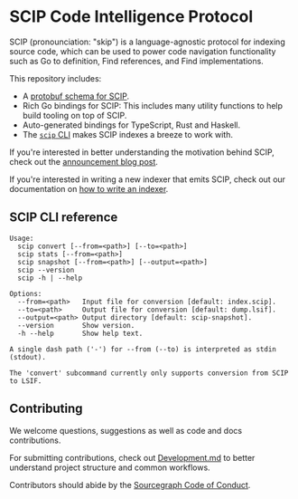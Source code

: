 # SCIP Code Intelligence Protocol

SCIP (pronounciation: "skip") is a language-agnostic protocol
for indexing source code,
which can be used to power code navigation functionality
such as Go to definition, Find references, and Find implementations.

This repository includes:

- A [protobuf schema for SCIP](./scip.proto).
- Rich Go bindings for SCIP: This includes many utility functions
  to help build tooling on top of SCIP.
- Auto-generated bindings for TypeScript, Rust and Haskell.
- The [`scip` CLI](#scip-cli-reference) makes SCIP indexes
  a breeze to work with.

If you're interested in better understanding the motivation behind SCIP,
check out the [announcement blog post](https://about.sourcegraph.com/blog/announcing-scip).

If you're interested in writing a new indexer that emits SCIP,
check out our documentation on
[how to write an indexer](https://docs.sourcegraph.com/code_intelligence/explanations/writing_an_indexer).

<!-- TODO: Link to announcement blog post for "Why SCIP?"
     or copy content from it here once the post is ready. -->

<!--
Workaround: This file is under cmd/ and symlinked from the root
instead of being present at the root because:
1. go:embed doesn't allow .. in embed paths.
2. GitHub Flavored Markdown doesn't allow file inclusion.
3. It is useful to keep the help text automatically in sync
   between the Readme and the CLI output.
-->

## SCIP CLI reference

<!-- begin usage -->

```
Usage:
  scip convert [--from=<path>] [--to=<path>]
  scip stats [--from=<path>]
  scip snapshot [--from=<path>] [--output=<path>]
  scip --version
  scip -h | --help

Options:
  --from=<path>   Input file for conversion [default: index.scip].
  --to=<path>     Output file for conversion [default: dump.lsif].
  --output=<path> Output directory [default: scip-snapshot].
  --version       Show version.
  -h --help       Show help text.

A single dash path ('-') for --from (--to) is interpreted as stdin (stdout).

The 'convert' subcommand currently only supports conversion from SCIP to LSIF.
```

<!-- end usage -->

## Contributing

We welcome questions, suggestions as well as code and docs contributions.

For submitting contributions, check out [Development.md](./Development.md)
to better understand project structure and common workflows.

Contributors should abide by the [Sourcegraph Code of Conduct](https://handbook.sourcegraph.com/company-info-and-process/communication/code_of_conduct/).
